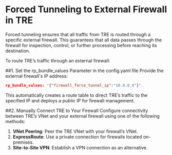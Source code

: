 # Forced Tunneling to External Firewall in TRE 

Forced tunneling ensures that all traffic from TRE is routed through a specific external firewall. This guarantees that all data passes through the firewall for inspection, control, or further processing before reaching its destination.

To route TRE’s traffic through an external firewall:

##1. Set the rp_bundle_values Parameter in  the config.yaml file
Provide the external firewall's IP address:

```json
rp_bundle_values: '{"firewall_force_tunnel_ip":"10.0.0.4"}'
```
This automatically creates a route table to direct TRE’s traffic to the specified IP and deploys a public IP for firewall management.

##2. Manually Connect TRE to Your Firewall
Configure connectivity between TRE’s VNet and your external firewall using one of the following methods:

1. **VNet Peering**: Peer the TRE VNet with your firewall’s VNet.
1. **ExpressRoute**: Use a private connection for firewalls located on-premises.
1. **Site-to-Site VPN**: Establish a VPN connection as an alternative.

